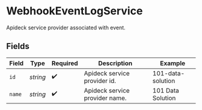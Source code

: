 # WebhookEventLogService

Apideck service provider associated with event.


## Fields

| Field                          | Type                           | Required                       | Description                    | Example                        |
| ------------------------------ | ------------------------------ | ------------------------------ | ------------------------------ | ------------------------------ |
| `id`                           | *string*                       | :heavy_check_mark:             | Apideck service provider id.   | 101-data-solution              |
| `name`                         | *string*                       | :heavy_check_mark:             | Apideck service provider name. | 101 Data Solution              |